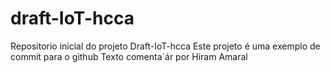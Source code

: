 # draft-IoT-hcca
Repositorio inicial do projeto Draft-IoT-hcca
Este projeto é uma exemplo de commit para o github
Texto comenta´ár por Hiram Amaral
